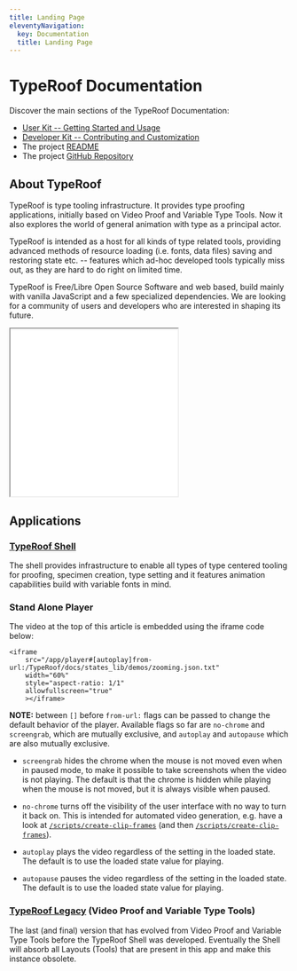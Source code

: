 ```yaml
---
title: Landing Page
eleventyNavigation:
  key: Documentation
  title: Landing Page
---
```


# TypeRoof Documentation

Discover the main sections of the TypeRoof Documentation:

* [User Kit -- Getting Started and Usage](/docs/usage)
* [Developer Kit -- Contributing and Customization](/docs/development)
* The project [README](/README)
* The project [GitHub Repository](https://github.com/fontbureau/TypeRoof)


## About TypeRoof

TypeRoof is type tooling infrastructure. It provides type proofing applications,
initially based on Video Proof and Variable Type Tools. Now it also explores
the world of general animation with type as a principal actor.

TypeRoof is intended as a host for all kinds of type related tools, providing
advanced methods of resource loading (i.e. fonts, data files) saving and
restoring state etc. -- features which ad-hoc developed tools
typically miss out, as they are hard to do right on limited time.

TypeRoof is Free/Libre Open Source Software and web based, build mainly with
vanilla JavaScript and a few specialized dependencies. We are looking for
a community of users and developers who are interested in shaping its future.

<iframe
    src="/app/player#[autoplay]from-url:/TypeRoof/docs/states_lib/demos/zooming.json.txt"
    width="60%"
    style="aspect-ratio: 1/1"
    allowfullscreen="true"
    ></iframe>

## Applications

### [TypeRoof Shell](/shell)

The shell provides infrastructure to enable all types of type centered
tooling for proofing, specimen creation, type setting and it features
animation capabilities build with variable fonts in mind.


### Stand Alone Player

The video at the top of this article is embedded using the iframe code below:

```
<iframe
    src="/app/player#[autoplay]from-url:/TypeRoof/docs/states_lib/demos/zooming.json.txt"
    width="60%"
    style="aspect-ratio: 1/1"
    allowfullscreen="true"
    ></iframe>
```

**NOTE:** between `[]` before `from-url:` flags can be passed to change the
default behavior of the player. Available flags so far are `no-chrome` and
`screengrab`, which are mutually exclusive, and `autoplay` and `autopause`
which are also mutually exclusive.

* `screengrab` hides the chrome when the mouse is not moved even when in
paused mode, to make it possible to take screenshots when the video is
not playing. The default is that the chrome is hidden while playing when
the mouse is not moved, but it is always visible when paused.

* `no-chrome` turns off the visibility of the user interface with no way
 to turn it back on. This is intended for automated video generation, e.g.
 have a look at [`/scripts/create-clip-frames`](https://github.com/FontBureau/TypeRoof/blob/main/scripts/create-clip-frames)
 (and then [`/scripts/create-clip-frames`](https://github.com/FontBureau/TypeRoof/blob/main/scripts/frames-to-video)).

* `autoplay` plays the video regardless of the setting in the loaded state.
The default is to use the loaded state value for playing.

* `autopause` pauses the video regardless of the setting in the loaded state.
The default is to use the loaded state value for playing.


### [TypeRoof Legacy](/legacy) (Video Proof and Variable Type Tools)

The last (and final) version that has evolved from Video Proof and Variable
Type Tools before the TypeRoof Shell was developed. Eventually the Shell
will absorb all Layouts (Tools) that are present in this app and make this
instance obsolete.
